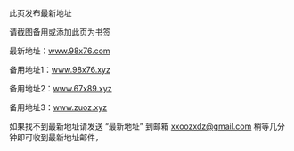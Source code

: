 

此页发布最新地址

请截图备用或添加此页为书签

最新地址：www.98x76.com

备用地址1：www.98x76.xyz

备用地址2：www.67x89.xyz

备用地址3：www.zuoz.xyz

如果找不到最新地址请发送  “最新地址”  到邮箱  xxoozxdz@gmail.com  稍等几分钟即可收到最新地址邮件，
